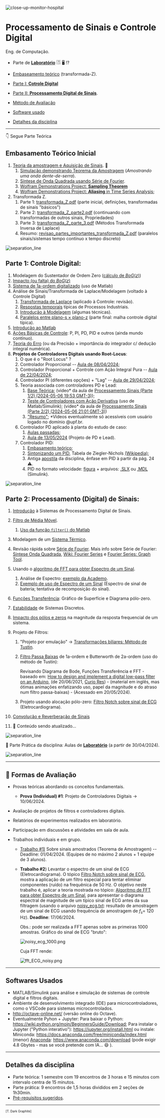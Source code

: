 ![close-up-monitor-hospital](close-up-monitor-hospital.jpg)

<!-- https://www.freepik.com/premium-ai-image/close-up-monitor-hospital_201809557.htm#from_view=detail_alsolike -->

# Processamento de Sinais e Controle Digital

Eng. de Computação.

* Parte de **[Laboratório](lab/index.html)** 𓀨 🖥️ !?

* [Embaseamento teórico](#teoria) (transformada-Z).
* [Parte I: **Cotrole Digital**](#parte1)
* [Parte II: **Processamento Digital de Sinais**](#parte2).
* [Método de Avaliação](#aval)
* [Software usado](#soft)
* [Detalhes da disciplina](#detalhes)

---

👇 Segue Parte Teórica

<a id="teoria"></a>

## Embasamento Teórico Inicial

1. [Teoria da amostragem e Aquisição de Sinais](../Controle_3/2_sampling/01_Sistema_Amostrado_no_Tempo.pdf). :beginner:
   1. [Simulação demonstrando Teorema da Amostragem](https://fpassold.github.io/Controle_3/Teste_Amost/teste_amostragem.html) (*Amostrando uma onda dente-de-serra*).
   2. [Síntese de Onda Quadrada usando Série de Fourier](https://fpassold.github.io/Controle_3/estudo_dirigido/Síntese_Onda_Quadrada.html). 
   3. [Wolfram Demonstrations Project: **Sampling Theorem**](https://demonstrations.wolfram.com/SamplingTheorem/)
   4. [Wolfram Demonstrations Project: **Aliasing** in Time Series Analysis](https://demonstrations.wolfram.com/AliasingInTimeSeriesAnalysis/);
2. Transformada Z.
   1. Parte 1:  [transformada_Z.pdf](../Controle_3/3_transformada/transformada_Z.pdf) (parte inicial, definições, transformadas de sinais "básicos")
   2. Parte 2:  [transformada_Z_parte2.pdf](../Controle_3/3_transformada/transformada_Z_parte2.pdf) (continuando com transformadas de outros sinais, Propriedades)
   3. Parte 3:  [transformada_Z_parte_3.pdf](../Controle_3/3_transformada/transformada_Z_parte_3.pdf) (Métodos Transformada Inversa de Laplace)
   4. Resumo:  [revisao_partes_importantes_transformada_Z.pdf](../Controle_3/3_transformada/revisao_partes_importantes_transformada_Z.pdf) (paralelos sinais/sistemas tempo contínuo x tempo discreto)

![separation_line](separation_line.png)

<a id="parte1"></a>

## Parte 1: **Controle Digital**:

1. Modelagem do Sustentador de Ordem Zero ([cálculo de $BoG(z)$](https://fpassold.github.io/Controle_3/3_transformada/3_BoG_Transformada_Z.pdf))
2. [Impacto (ou falta) do $BoG(z)$](https://fpassold.github.io/Controle_3/3_5_Modelagem_G_BoG/teste_BoG.html)
3. [Sistema de 1a-ordem digitalizado](https://fpassold.github.io/Controle_3/exemplo_1_BoG/intro_exemplo_1a_ordem.html) (uso de Matlab)
4. Análise de Sinais/Transformada de Laplace/Modelagem (voltado à Controle Digital)
   1. [Transformada de Laplace](3_transformada_laplace.pdf) (aplicado à Controle: revisão).
   2. [Respostas temporais](4_Respostas_Sistemas.pdf) típicas de Processos Industriais.
   3. [Introdução à Modelagem](5_intro_modelagem.pdf) (algumas técnicas).
   4. [Paralelos entre plano-s $\times$ plano-z](6_respostas_paralelos_s_z.pdf) (parte final: malha controle digital típica).
5. [Introdução ao Matlab](../Matlab/aula_intro_matlab_1.html) 
6. [Ações Básicas de Controle](7_acoes_controle.pdf): P, PI, PD, PID e outros (ainda mundo contínuo).
7. [Teoria do Erro](https://fpassold.github.io/Controle_3/4_teoria_erros/resumo_teoria_erro.html) (ou da Precisão + importância do integrador c/ dedução integral numérica).
8. **Projetos de Controladores Digitais usando Root-Locus**:
   1. O que é o "Root Locus" ?
   2. Controlador Proporcional -- [Aula de 08/04/2024](2024_1/aula_080402024.html);
   3. Controlador Proporcional + Controle com Ação Integral Pura -- [Aula de 22/04/2024](2024_1/aula_22042024.html);
   4. Controlador PI (diferentes opções) + "Lag" -- [Aula de 29/04/2024](2024_1/aula_29042024.html);
   5. Teoria associada com controladores PD e Lead:
      1. [Base Teórica](https://fpassold.github.io/Controle_3/Controle_Acao_Derivativa.html);
          (video* da aula de [Processamento Sinais (Parte 1/2) (2024-05-06 19:53 GMT-3)](https://drive.google.com/open?id=1TUPkOz03XtrCgci29U_2iWQJ1XH5Kl9u));
      2. [Teste de Controladores com Ação Derivativa](https://fpassold.github.io/Controle_3/estudo_caso/Teste_Controladores_Acao_Derivativa.html) (uso de Matlab/Simulink);
          (video* da aula de [Processamento Sinais (Parte 2/2) (2024-05-06 21:01 GMT-3)](https://drive.google.com/open?id=1UbSlcx5dHV9S7n09K8VHMfBXQ8EfScXY))
      3. ["Resumo"](https://fpassold.github.io/Controle_3/pd_plus_filtro.pdf);
         *Videos eventualmente só acessíveis com usuário logado no domínio @upf.br.
   6. Controlador PD aplicado à planta do estudo de caso:
      1. [Aulas passadas](https://fpassold.github.io/Controle_3/projeto_PD_lead_2020.html);
      2. [Aula de 13/05/2024](2024_1/aula_13052024.html) (Projeto de PD e Lead).
   7. Controlador PID:
      1. [Embasamento teórico](https://fpassold.github.io/Lab_Controle_2/PID/pid.html);
      2. [Sintonizando um PID](https://fpassold.github.io/Controle_2/8_Ajuste_PID/Sintonia_PIDs_usando_ZN.html), Tabela de Ziegler-Nichols [(Wikipedia)](https://en.wikipedia.org/wiki/Ziegler–Nichols_method);
      3. Antiga [apostila](https://fpassold.github.io/Controle_3/estudo_caso/Estudo_Caso_Controladores_2020.pdf) da disciplina, ênfase em PID à partir da pág. 24 :warning:.
      4. PID no formato velocidade: [figura](https://fpassold.github.io/Controle_3/PID/uso_planta_PID_velocity.png) + arquivos: [.SLX](https://fpassold.github.io/Controle_3/PID/planta_PID_velocity.slx) ou [.MDL](https://fpassold.github.io/Controle_3/PID/planta_PID_velocity.mdl) (Simulink).

![separation_line](separation_line.png)

<a id="parte2"></a>

## Parte 2: **Processamento (Digital) de Sinais**:

1. [Introdução](https://fpassold.github.io/Process_Sinais/intro_process_sinal.html) à Sistemas de Processamento Digital de Sinais.

2. [Filtro de Média Móvel](https://fpassold.github.io/Process_Sinais/media_movel.html).

   1. [Uso da função `filter()` do Matlab](https://fpassold.github.io/Process_Sinais/funcao_filter.html)

3. Modelagem de um [Sistema Térmico](https://fpassold.github.io/Process_Sinais/modelo_termico.html).

4. Revisão rápida sobre [Série de Fourier](serie_fourier.html). 
   Mais info sobre Série de Fourier: [Síntese Onda Quadrada](https://fpassold.github.io/Controle_3/estudo_dirigido/Síntese_Onda_Quadrada.html),  [Wiki: Fourier Series](https://en.wikipedia.org/wiki/Fourier_series) e [Fourier Series: Graph Tool](https://www.mathsisfun.com/calculus/fourier-series.html).

5. Usando o [algoritmo de FFT para obter Espectro de um Sinal](https://fpassold.github.io/Process_Sinais/usando_fft_matlab.html).

   1. Análise de Espectro: [exemplo da Academo](https://academo.org/demos/spectrum-analyzer/).
   2. [Exemplo de uso de Espectro de um Sinal](exe_uso_fft.html) (Espectro de sinal de bateria; tentativa de recomposição do sinal).
   
6. [Funções Transferência](https://fpassold.github.io/Process_Sinais/funcao_transferencia.html): Gráfico de Superfície e Diagrama pólo-zero.

7. [Estabilidade](https://fpassold.github.io/Process_Sinais/estabilidade.html) de Sistemas Discretos.

8. [Impacto dos pólos e zeros](https://fpassold.github.io/Process_Sinais/papel_polos_zeros.html) na magnitude da resposta frequencial de um sistema.

9. Projeto de Filtros:

   1. "Projeto por emulação" → [Transformações biliares: Método de Tustin](https://fpassold.github.io/Process_Sinais/metodo_tustin.html).

   2. [Filtro Passa Baixas](https://fpassold.github.io/Process_Sinais/FPB_Arduino.html) de 1a-ordem e Butterworth de 2a-ordem (uso do método de Tustin):

      Revisando Diagrama de Bode, Funções Transferência e FFT - baseado em: [How to design and implement a digital low-pass filter on an Arduino](https://www.youtube.com/watch?v=HJ-C4Incgpw), (de 20/06/2021, [Curio Res](https://www.youtube.com/@curiores111)) - (material em inglês, mas ótimas animações enfatizando uso, papel da magnitude e do atraso num filtro passa-baixas) - (Acessado em 20/05/2024).

   3. Projeto usando alocação pólo-zero: [Filtro Notch sobre sinal de ECG](https://fpassold.github.io/Process_Sinais/projeto_polo_zero.html) (Eletrocardiograma).

10. [Convolução e Reverberação de Sinais](https://fpassold.github.io/Lab_Processa\_Sinais/Lab_2/lab_2_convolucao.pdf)

    

11. 🚧 Conteúdo sendo atualizado...

![separation_line](separation_line.png)

🧪 Parte Prática da disciplina: Aulas de **[Laboratório](lab/index.html)** (a partir de 30/04/2024).

![separation_line](separation_line.png)

---

<a id="aval"></a>

## 🎢 Formas de Avaliação

- Provas teóricas abordando os conceitos fundamentais.
  
  - **Prova (Individual) #1**: Projeto de Controladores Digitais $\longrightarrow$ 10/06/2024.
- Avaliação de projetos de filtros e controladores digitais.
- Relatórios de experimentos realizados em laboratório.
- Participação em discussões e atividades em sala de aula.
- Trabalhos individuais e em grupo.
  - [Trabalho #1)](trabalho_1_2024_1.html) Sobre sinais amostrados (Teorema de Amostragem) -- Deadline: 01/04/2024. (Equipes de no máximo 2 alunos + 1 equipe de 3 alunos).
  
  - **Trabalho #2**) Levantar o espectro de um sinal de ECG (Eletrocardiograma).
    O tópico  [Filtro Notch sobre sinal de ECG](https://fpassold.github.io/Process_Sinais/projeto_polo_zero.html), mostra a aplicação de um filtro especial para tentar eliminar componentes (ruído) na frequênica de 50 Hz. O objetivo neste trabalho é, aplicar a teoria mostrada no tópico: [Algoritmo de FFT para obter Espectro de um Sinal](https://fpassold.github.io/Process_Sinais/usando_fft_matlab.html), para apresentar o diagrama espectral de magnitude de um típico sinal de ECG antes da sua filtragem (usando o arquivo [noisy\_ecg.txt](https://fpassold.github.io/Process_Sinais/noisy_ecg.txt): resultado de amostragem de um sinal de ECG usando frequência de amostragem de $f_s=$ 120 Hz). **Deadline**: 17/06/2024.
    
    Obs.: pode ser realizada a FFT apenas sobre as primeiras 1000 amostras. Gráfico do sinal de ECG "bruto":
    
    ![noisy_ecg_1000.png](https://fpassold.github.io/Process_Sinais/figuras/noisy_ecg_1000.png)
    
    Cuja FFT rende:
    
    ![fft_ECG_noisy.png](https://fpassold.github.io/Process_Sinais/figuras/fft_ECG_noisy.png) 

---

<a id="soft"></a>

## Softwares Usados

- MATLAB/Simulink para análise e simulação de sistemas de controle digital e filtros digitais.
- Ambiente de desenvolvimento integrado (IDE) para microcontroladores, como o VSCode para sistemas microcontrolados.
- http://octave-online.net/ (versão online do Octave).
- Eventualmente Pyhon + Jupyter:
  Para baixar o Python: https://wiki.python.org/moin/BeginnersGuide/Download;
  Para instalar o Jupyter ("Python interativo"): https://jupyter.org/install.html
  ou instale:
  Miniconda: https://docs.anaconda.com/free/miniconda/index.html (menor)
  [Anaconda](https://www.anaconda.com): https://www.anaconda.com/download (pode exigir 4.8 Gbytes - mas se você pretende com IA... :smile: ).

---

<a id="detalhes"></a>

## Detalhes da disciplina

* Parte teórica: 1 semestre com 19 encontros de 3 horas e 15 minutos com intervalo centra de 15 minutos.
* Parte prática: 9 encontros de 1,5 horas divididos em 2 seções de 1h30min.
* [Pré-requisitos sugeridos](pre_requisitos.html).

---

<font size="1">[T. Dark Graphite]</font>

<script language="JavaScript">
<!-- Hide JavaScript...
var LastUpdated = document.lastModified;
document.writeln ("🌊 Fernando Passold, página criada em 11/03/2024, atualizada em " + LastUpdated); // End Hiding -->
</script>


